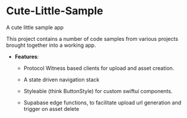 # Cute-Little-Sample
A cute little sample app

This project contains a number of code samples from various projects brought together into a working app. 

- **Features**: 
  - Protocol Witness based clients for upload and asset creation.
  - A state driven navigation stack
  - Styleable (think ButtonStyle) for custom swiftui components.
  
  - Supabase edge functions, to facilitate upload url generation and trigger on asset delete


